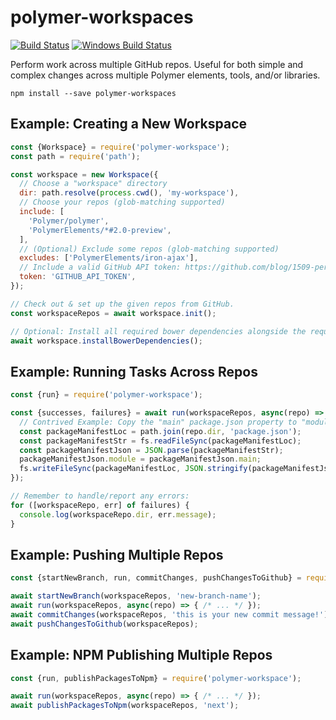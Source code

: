 # polymer-workspaces

[![Build Status](https://travis-ci.com/Polymer/polymer-workspaces.svg?token=x6MxFyUe7PYM8oPW9m6b&branch=master)](https://travis-ci.org/Polymer/polymer-workspaces)
[![Windows Build Status](https://ci.appveyor.com/api/projects/status/koepsxxwhl6reof8/branch/master?svg=true)](https://ci.appveyor.com/project/FredKSchott/polymer-workspaces/branch/master)

Perform work across multiple GitHub repos. Useful for both simple and complex changes across multiple Polymer elements, tools, and/or libraries.

```
npm install --save polymer-workspaces
```

## Example: Creating a New Workspace

```js
const {Workspace} = require('polymer-workspace');
const path = require('path');

const workspace = new Workspace({
  // Choose a "workspace" directory
  dir: path.resolve(process.cwd(), 'my-workspace'),
  // Choose your repos (glob-matching supported)
  include: [
    'Polymer/polymer',
    'PolymerElements/*#2.0-preview',
  ],
  // (Optional) Exclude some repos (glob-matching supported)
  excludes: ['PolymerElements/iron-ajax'],
  // Include a valid GitHub API token: https://github.com/blog/1509-personal-api-tokens
  token: 'GITHUB_API_TOKEN',
});

// Check out & set up the given repos from GitHub.
const workspaceRepos = await workspace.init();

// Optional: Install all required bower dependencies alongside the requested repos.
await workspace.installBowerDependencies();
```


## Example: Running Tasks Across Repos

```js
const {run} = require('polymer-workspace');

const {successes, failures} = await run(workspaceRepos, async(repo) => {
  // Contrived Example: Copy the "main" package.json property to "module"
  const packageManifestLoc = path.join(repo.dir, 'package.json');
  const packageManifestStr = fs.readFileSync(packageManifestLoc);
  const packageManifestJson = JSON.parse(packageManifestStr);
  packageManifestJson.module = packageManifestJson.main;
  fs.writeFileSync(packageManifestLoc, JSON.stringify(packageManifestJson));
});

// Remember to handle/report any errors:
for ([workspaceRepo, err] of failures) {
  console.log(workspaceRepo.dir, err.message);
}
```


## Example: Pushing Multiple Repos

```js
const {startNewBranch, run, commitChanges, pushChangesToGithub} = require('polymer-workspace');

await startNewBranch(workspaceRepos, 'new-branch-name');
await run(workspaceRepos, async(repo) => { /* ... */ });
await commitChanges(workspaceRepos, 'this is your new commit message!');
await pushChangesToGithub(workspaceRepos);
```


## Example: NPM Publishing Multiple Repos

```js
const {run, publishPackagesToNpm} = require('polymer-workspace');

await run(workspaceRepos, async(repo) => { /* ... */ });
await publishPackagesToNpm(workspaceRepos, 'next');
```
